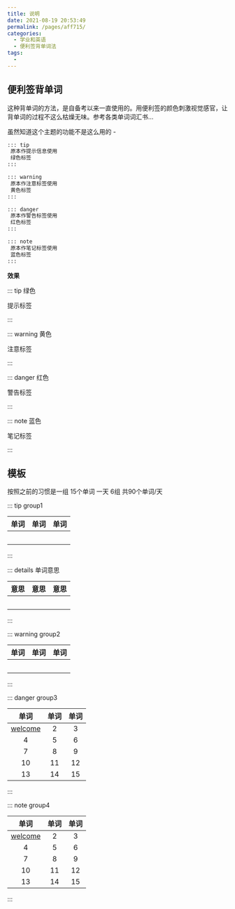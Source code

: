 ```yaml
---
title: 说明
date: 2021-08-19 20:53:49
permalink: /pages/aff715/
categories:
  - 学业和英语
  - 便利签背单词法
tags:
  - 
---
```


 ## 便利签背单词

这种背单词的方法，是自备考以来一直使用的。用便利签的颜色刺激视觉感官，让背单词的过程不这么枯燥无味。参考各类单词词汇书...

虽然知道这个主题的功能不是这么用的 - 

```md
::: tip
 原本作提示信息使用
 绿色标签
:::

::: warning 
 原本作注意标签使用
 黄色标签
:::

::: danger
 原本作警告标签使用
 红色标签
:::

::: note
 原本作笔记标签使用
 蓝色标签
:::
```

**效果**

::: tip 绿色

提示标签

:::

::: warning 黄色

注意标签

:::

::: danger  红色

警告标签

:::

::: note 蓝色

笔记标签

:::



## 模板

按照之前的习惯是一组 15个单词 一天 6组 共90个单词/天



::: tip  group1 

| 单词 | 单词 | 单词 |
| :--: | :--: | :--: |
|      |      |      |
|      |      |      |
|      |      |      |
|      |      |      |
|      |      |      |

:::

::: details 单词意思

|             意思              |             意思              |             意思              |
| :---------------------------: | :---------------------------: | :---------------------------: |
| [](https://dict.cn/search?q=) | [](https://dict.cn/search?q=) | [](https://dict.cn/search?q=) |
| [](https://dict.cn/search?q=) | [](https://dict.cn/search?q=) | [](https://dict.cn/search?q=) |
| [](https://dict.cn/search?q=) | [](https://dict.cn/search?q=) | [](https://dict.cn/search?q=) |
| [](https://dict.cn/search?q=) | [](https://dict.cn/search?q=) | [](https://dict.cn/search?q=) |
| [](https://dict.cn/search?q=) | [](https://dict.cn/search?q=) | [](https://dict.cn/search?q=) |

:::

::: warning group2

| 单词 | 单词 | 单词 |
| :--: | :--: | :--: |
|      |      |      |
|      |      |      |
|      |      |      |
|      |      |      |
|      |      |      |

:::

::: danger  group3

|                    单词                     | 单词 | 单词 |
| :-----------------------------------------: | :--: | :--: |
| [welcome](https://dict.cn/search?q=welcome) |  2   |  3   |
|                      4                      |  5   |  6   |
|                      7                      |  8   |  9   |
|                     10                      |  11  |  12  |
|                     13                      |  14  |  15  |

:::

::: note  group4

|                    单词                     | 单词 | 单词 |
| :-----------------------------------------: | :--: | :--: |
| [welcome](https://dict.cn/search?q=welcome) |  2   |  3   |
|                      4                      |  5   |  6   |
|                      7                      |  8   |  9   |
|                     10                      |  11  |  12  |
|                     13                      |  14  |  15  |

:::









